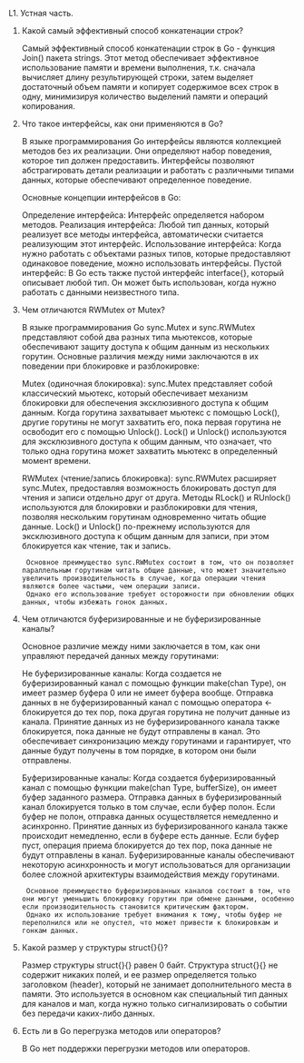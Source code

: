 L1. Устная часть.

1. Какой самый эффективный способ конкатенации строк?

   Самый эффективный способ конкатенации строк в Go - функция Join() пакета strings.
   Этот метод обеспечивает эффективное использование памяти и времени выполнения,
   т.к. сначала вычисляет длину результирующей строки, затем выделяет достаточный объем памяти и копирует содержимое всех строк в одну, минимизируя количество выделений памяти и операций копирования.

2. Что такое интерфейсы, как они применяются в Go?

   В языке программирования Go интерфейсы являются коллекцией методов без их реализации.
   Они определяют набор поведения, которое тип должен предоставить. Интерфейсы позволяют абстрагировать детали реализации и работать с различными типами данных, которые обеспечивают определенное поведение.

   Основные концепции интерфейсов в Go:

    Определение интерфейса: Интерфейс определяется набором методов.
    Реализация интерфейса: Любой тип данных, который реализует все методы интерфейса, автоматически считается реализующим этот интерфейс.
    Использование интерфейса: Когда нужно работать с объектами разных типов, которые предоставляют одинаковое поведение, можно использовать интерфейсы.
    Пустой интерфейс: В Go есть также пустой интерфейс interface{}, который описывает любой тип. Он может быть использован, когда нужно работать с данными неизвестного типа.

3. Чем отличаются RWMutex от Mutex?

   В языке программирования Go sync.Mutex и sync.RWMutex представляют собой два разных типа мьютексов, которые обеспечивают защиту доступа к общим данным из нескольких горутин.
   Основные различия между ними заключаются в их поведении при блокировке и разблокировке:

    Mutex (одиночная блокировка):
        sync.Mutex представляет собой классический мьютекс, который обеспечивает механизм блокировки для обеспечения эксклюзивного доступа к общим данным.
        Когда горутина захватывает мьютекс с помощью Lock(), другие горутины не могут захватить его, пока первая горутина не освободит его с помощью Unlock().
        Lock() и Unlock() используются для эксклюзивного доступа к общим данным, что означает, что только одна горутина может захватить мьютекс в определенный момент времени.

    RWMutex (чтение/запись блокировка):
        sync.RWMutex расширяет sync.Mutex, предоставляя возможность блокировать доступ для чтения и записи отдельно друг от друга.
        Методы RLock() и RUnlock() используются для блокировки и разблокировки для чтения, позволяя нескольким горутинам одновременно читать общие данные.
        Lock() и Unlock() по-прежнему используются для эксклюзивного доступа к общим данным для записи, при этом блокируется как чтение, так и запись.

        Основное преимущество sync.RWMutex состоит в том, что он позволяет параллельным горутинам читать общие данные, что может значительно увеличить производительность в случае, когда операции чтения являются более частыми, чем операции записи.
        Однако его использование требует осторожности при обновлении общих данных, чтобы избежать гонок данных.

4. Чем отличаются буферизированные и не буферизированные каналы?

   Основное различие между ними заключается в том, как они управляют передачей данных между горутинами:

    Не буферизированные каналы:
        Когда создается не буферизированный канал с помощью функции make(chan Type), он имеет размер буфера 0 или не имеет буфера вообще.
        Отправка данных в не буферизированный канал с помощью оператора <- блокируется до тех пор, пока другая горутина не получит данные из канала.
        Принятие данных из не буферизированного канала также блокируется, пока данные не будут отправлены в канал.
        Это обеспечивает синхронизацию между горутинами и гарантирует, что данные будут получены в том порядке, в котором они были отправлены.

    Буферизированные каналы:
        Когда создается буферизированный канал с помощью функции make(chan Type, bufferSize), он имеет буфер заданного размера.
        Отправка данных в буферизированный канал блокируется только в том случае, если буфер полон. Если буфер не полон, отправка данных осуществляется немедленно и асинхронно.
        Принятие данных из буферизированного канала также происходит немедленно, если в буфере есть данные. Если буфер пуст, операция приема блокируется до тех пор, пока данные не будут отправлены в канал.
        Буферизированные каналы обеспечивают некоторую асинхронность и могут использоваться для организации более сложной архитектуры взаимодействия между горутинами.

        Основное преимущество буферизированных каналов состоит в том, что они могут уменьшить блокировку горутин при обмене данными, особенно если производительность становится критическим фактором.
        Однако их использование требует внимания к тому, чтобы буфер не переполнился или не опустел, что может привести к блокировкам и гонкам данных.

5. Какой размер у структуры struct{}{}?

   Размер структуры struct{}{}  равен 0 байт.
   Структура struct{}{} не содержит никаких полей, и ее размер определяется только заголовком (header), который не занимает дополнительного места в памяти.
   Это используется в основном как специальный тип данных для каналов и мап, когда нужно только сигнализировать о событии без передачи каких-либо данных.

6. Есть ли в Go перегрузка методов или операторов?

   В Go нет поддержки перегрузки методов или операторов.
   
